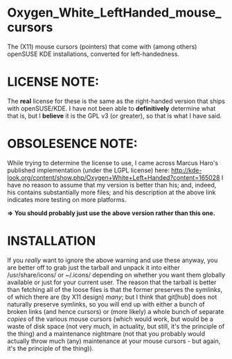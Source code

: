 Oxygen_White_LeftHanded_mouse_cursors
=====================================

The (X11) mouse cursors (pointers) that come with (among others) openSUSE KDE installations, converted for left-handedness.

# LICENSE NOTE:
  The **real** license for these is the same as the right-handed version that ships with openSUSE/KDE. I have not been able to **definitively** determine what that is, but I **believe** it is the GPL v3 (or greater), so that is what I have said.

# OBSOLESENCE NOTE:
  While trying to determine the license to use, I came across Marcus Haro's published implementation (under the LGPL license) here:
    http://kde-look.org/content/show.php/Oxygen+White+Left+Handed?content=165028
  I have no reason to assume that my version is better than his; and, indeed, his contains substantially more files; and his description at the above link indicates more testing on more platforms.

  **=> You should probably just use the above version rather than this one.**


# INSTALLATION
  If you *really* want to ignore the above warning and use these anyway, you are better off to grab just the tarball and unpack it into either /usr/share/icons/ or ~/.icons/ depending on whether you want them globally available or just for your current user.
  The reason that the tarball is better than fetching all of the loose files is that the former preserves the symlinks, of which there are (by X11 design) *many*; but I think that git[hub] does not naturally preserve symlinks, so you will end up with either a bunch of broken links (and hence cursors) or (more likely) a whole bunch of separate *copies* of the various mouse cursors (which would work, but would be a waste of disk space (not very much, in actuality, but still, it's the principle of the thing) and a maintenance nightmare (not that you probably would actually throw much (any) maintenance at your mouse cursors - but again, it's the principle of the thing)).

